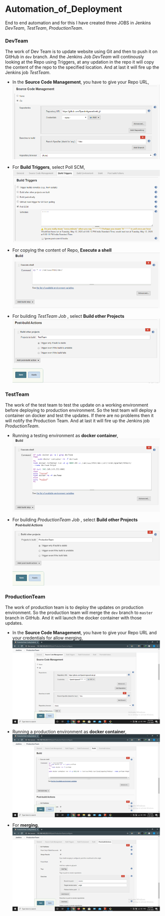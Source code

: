 # Automation_of_Deployment
End to end automation and for this I have created three JOBS in Jenkins *DevTeam*, *TestTeam*, *ProductionTeam*.

### DevTeam
The work of Dev Team is to update website using Git and then to push it on GitHub in `dev` branch.
And the Jenkins Job *DevTeam* will continously looking at the Repo using Triggers, at any updation in the repo it will copy the content of the repo to the specified location.
And at last it will fire up the Jenkins job *TestTeam*.

* In the **Source Code Management**, you have to give your Repo URL,
![](images/repoURL.png)

* For **Build Triggers**, select Poll SCM,
![](images/trigger.png)

* For copying the content of Repo, **Execute a shell**
![](images/Devshell.png)

* For building *TestTeam Job* , select **Build other Projects**
![](images/buildTest.png)

### TestTeam
The work of the test team to test the update on a working environment before deploying to production environment.
So the test team will deploy a container on docker and test the updates.
If there are no problems then it will notify the Production Team.
And at last it will fire up the Jenkins job *ProductionTeam*.

* Running a testing environment as **docker container**,
![](images/TestShell.png)

* For building *ProductionTeam Job* , select **Build other Projects**
![](images/buildProduction.png)

### ProductionTeam
The work of production team is to deploy the updates on production environment.
So the production team will merge the `dev` branch to `master` branch in GitHub.
And it will launch the docker container with those updates.

* In the **Source Code Management**, you have to give your Repo URL and your credentials for allow merging,
![](images/proscm.png)

* Running a production environment as **docker container**,
![](images/proShell.png)

* For **merging**,
![](images/merge.png)
